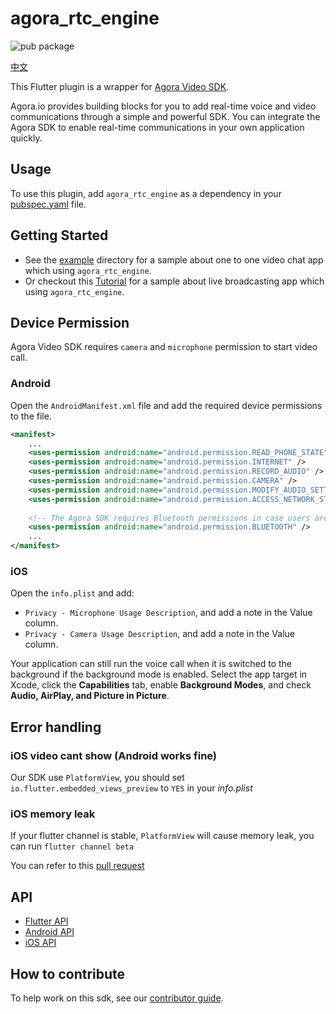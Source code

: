 # agora_rtc_engine

![pub package](https://img.shields.io/pub/v/agora_rtc_engine.svg?include_prereleases)

[中文](README.zh.md)

This Flutter plugin is a wrapper for [Agora Video SDK](https://docs.agora.io/en/Interactive%20Broadcast/product_live?platform=All%20Platforms).

Agora.io provides building blocks for you to add real-time voice and video communications through a simple and powerful SDK. You can integrate the Agora SDK to enable real-time communications in your own application quickly.

## Usage

To use this plugin, add `agora_rtc_engine` as a dependency in your [pubspec.yaml](https://flutter.dev/docs/development/packages-and-plugins/using-packages) file.

## Getting Started

* See the [example](example) directory for a sample about one to one video chat app which using `agora_rtc_engine`.
* Or checkout this [Tutorial](https://github.com/AgoraIO-Community/Agora-Flutter-Quickstart/tree/dev/3.0.1) for a sample about live broadcasting app which using `agora_rtc_engine`.

## Device Permission

Agora Video SDK requires `camera` and `microphone` permission to start video call.

### Android

Open the `AndroidManifest.xml` file and add the required device permissions to the file.

```xml
<manifest>
    ...
    <uses-permission android:name="android.permission.READ_PHONE_STATE"/>
    <uses-permission android:name="android.permission.INTERNET" />
    <uses-permission android:name="android.permission.RECORD_AUDIO" />
    <uses-permission android:name="android.permission.CAMERA" />
    <uses-permission android:name="android.permission.MODIFY_AUDIO_SETTINGS" />
    <uses-permission android:name="android.permission.ACCESS_NETWORK_STATE" />
    
    <!-- The Agora SDK requires Bluetooth permissions in case users are using Bluetooth devices.-->
    <uses-permission android:name="android.permission.BLUETOOTH" />
    ...
</manifest>
```

### iOS

Open the `info.plist` and add:

- `Privacy - Microphone Usage Description`, and add a note in the Value column.
- `Privacy - Camera Usage Description`, and add a note in the Value column.

Your application can still run the voice call when it is switched to the background if the background mode is enabled. Select the app target in Xcode, click the **Capabilities** tab, enable **Background Modes**, and check **Audio, AirPlay, and Picture in Picture**.

## Error handling

### iOS video cant show (Android works fine)

Our SDK use `PlatformView`, you should set `io.flutter.embedded_views_preview` to `YES` in your *info.plist*

### iOS memory leak

If your flutter channel is stable, `PlatformView` will cause memory leak, you can run `flutter channel beta`

You can refer to this [pull request](https://github.com/flutter/engine/pull/14326)

## API

* [Flutter API](https://agoraio.github.io/Flutter-SDK/index.html)
* [Android API](https://docs.agora.io/en/Video/API%20Reference/java/index.html)
* [iOS API](https://docs.agora.io/en/Video/API%20Reference/oc/docs/headers/Agora-Objective-C-API-Overview.html)

## How to contribute

To help work on this sdk, see our [contributor guide](CONTRIBUTING.md).
